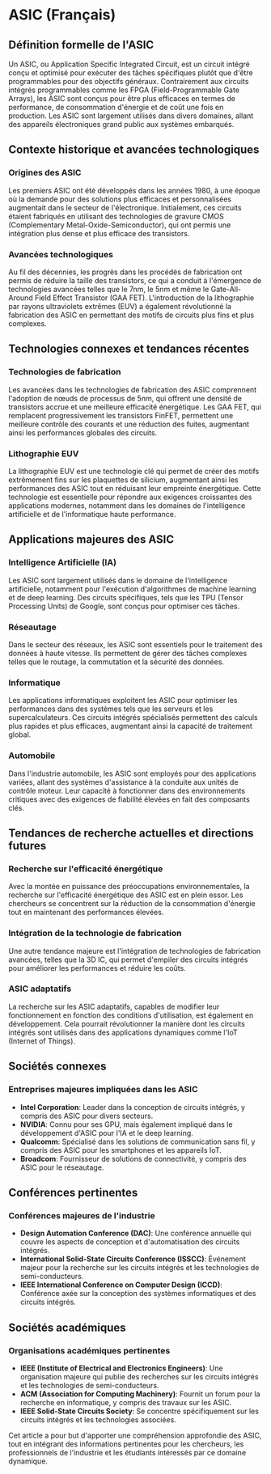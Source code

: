 # ASIC (Français)

## Définition formelle de l'ASIC

Un ASIC, ou Application Specific Integrated Circuit, est un circuit intégré conçu et optimisé pour exécuter des tâches spécifiques plutôt que d'être programmables pour des objectifs généraux. Contrairement aux circuits intégrés programmables comme les FPGA (Field-Programmable Gate Arrays), les ASIC sont conçus pour être plus efficaces en termes de performance, de consommation d'énergie et de coût une fois en production. Les ASIC sont largement utilisés dans divers domaines, allant des appareils électroniques grand public aux systèmes embarqués.

## Contexte historique et avancées technologiques

### Origines des ASIC

Les premiers ASIC ont été développés dans les années 1980, à une époque où la demande pour des solutions plus efficaces et personnalisées augmentait dans le secteur de l'électronique. Initialement, ces circuits étaient fabriqués en utilisant des technologies de gravure CMOS (Complementary Metal-Oxide-Semiconductor), qui ont permis une intégration plus dense et plus efficace des transistors.

### Avancées technologiques

Au fil des décennies, les progrès dans les procédés de fabrication ont permis de réduire la taille des transistors, ce qui a conduit à l'émergence de technologies avancées telles que le 7nm, le 5nm et même le Gate-All-Around Field Effect Transistor (GAA FET). L'introduction de la lithographie par rayons ultraviolets extrêmes (EUV) a également révolutionné la fabrication des ASIC en permettant des motifs de circuits plus fins et plus complexes.

## Technologies connexes et tendances récentes

### Technologies de fabrication

Les avancées dans les technologies de fabrication des ASIC comprennent l'adoption de nœuds de processus de 5nm, qui offrent une densité de transistors accrue et une meilleure efficacité énergétique. Les GAA FET, qui remplacent progressivement les transistors FinFET, permettent une meilleure contrôle des courants et une réduction des fuites, augmentant ainsi les performances globales des circuits.

### Lithographie EUV

La lithographie EUV est une technologie clé qui permet de créer des motifs extrêmement fins sur les plaquettes de silicium, augmentant ainsi les performances des ASIC tout en réduisant leur empreinte énergétique. Cette technologie est essentielle pour répondre aux exigences croissantes des applications modernes, notamment dans les domaines de l'intelligence artificielle et de l'informatique haute performance.

## Applications majeures des ASIC

### Intelligence Artificielle (IA)

Les ASIC sont largement utilisés dans le domaine de l'intelligence artificielle, notamment pour l'exécution d'algorithmes de machine learning et de deep learning. Des circuits spécifiques, tels que les TPU (Tensor Processing Units) de Google, sont conçus pour optimiser ces tâches.

### Réseautage

Dans le secteur des réseaux, les ASIC sont essentiels pour le traitement des données à haute vitesse. Ils permettent de gérer des tâches complexes telles que le routage, la commutation et la sécurité des données.

### Informatique

Les applications informatiques exploitent les ASIC pour optimiser les performances dans des systèmes tels que les serveurs et les supercalculateurs. Ces circuits intégrés spécialisés permettent des calculs plus rapides et plus efficaces, augmentant ainsi la capacité de traitement global.

### Automobile

Dans l'industrie automobile, les ASIC sont employés pour des applications variées, allant des systèmes d'assistance à la conduite aux unités de contrôle moteur. Leur capacité à fonctionner dans des environnements critiques avec des exigences de fiabilité élevées en fait des composants clés.

## Tendances de recherche actuelles et directions futures

### Recherche sur l'efficacité énergétique

Avec la montée en puissance des préoccupations environnementales, la recherche sur l'efficacité énergétique des ASIC est en plein essor. Les chercheurs se concentrent sur la réduction de la consommation d'énergie tout en maintenant des performances élevées. 

### Intégration de la technologie de fabrication

Une autre tendance majeure est l'intégration de technologies de fabrication avancées, telles que la 3D IC, qui permet d'empiler des circuits intégrés pour améliorer les performances et réduire les coûts.

### ASIC adaptatifs

La recherche sur les ASIC adaptatifs, capables de modifier leur fonctionnement en fonction des conditions d'utilisation, est également en développement. Cela pourrait révolutionner la manière dont les circuits intégrés sont utilisés dans des applications dynamiques comme l'IoT (Internet of Things).

## Sociétés connexes

### Entreprises majeures impliquées dans les ASIC

- **Intel Corporation**: Leader dans la conception de circuits intégrés, y compris des ASIC pour divers secteurs.
- **NVIDIA**: Connu pour ses GPU, mais également impliqué dans le développement d'ASIC pour l'IA et le deep learning.
- **Qualcomm**: Spécialisé dans les solutions de communication sans fil, y compris des ASIC pour les smartphones et les appareils IoT.
- **Broadcom**: Fournisseur de solutions de connectivité, y compris des ASIC pour le réseautage.

## Conférences pertinentes

### Conférences majeures de l'industrie

- **Design Automation Conference (DAC)**: Une conférence annuelle qui couvre les aspects de conception et d'automatisation des circuits intégrés.
- **International Solid-State Circuits Conference (ISSCC)**: Événement majeur pour la recherche sur les circuits intégrés et les technologies de semi-conducteurs.
- **IEEE International Conference on Computer Design (ICCD)**: Conférence axée sur la conception des systèmes informatiques et des circuits intégrés.

## Sociétés académiques

### Organisations académiques pertinentes

- **IEEE (Institute of Electrical and Electronics Engineers)**: Une organisation majeure qui publie des recherches sur les circuits intégrés et les technologies de semi-conducteurs.
- **ACM (Association for Computing Machinery)**: Fournit un forum pour la recherche en informatique, y compris des travaux sur les ASIC.
- **IEEE Solid-State Circuits Society**: Se concentre spécifiquement sur les circuits intégrés et les technologies associées.

Cet article a pour but d'apporter une compréhension approfondie des ASIC, tout en intégrant des informations pertinentes pour les chercheurs, les professionnels de l'industrie et les étudiants intéressés par ce domaine dynamique.
